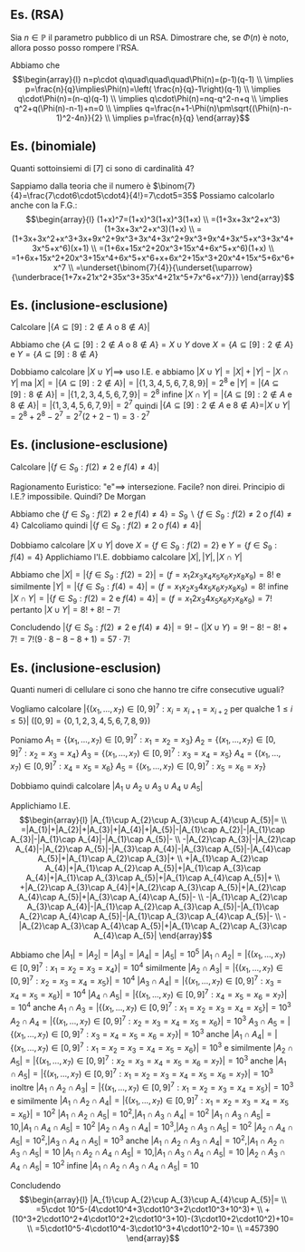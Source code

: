 ## Es. (RSA)
Sia $n\in\mathbb{P}$ il parametro pubblico di un RSA. Dimostrare che, se $\Phi(n)$ è noto, allora posso posso rompere l'RSA.

Abbiamo che 
$$\begin{array}{l}
n=p\cdot q\quad\quad\quad\Phi(n)=(p-1)(q-1) \\
\implies p=\frac{n}{q}\implies\Phi(n)=\left( \frac{n}{q}-1\right)(q-1) \\
\implies q\cdot\Phi(n)=(n-q)(q-1) \\
\implies q\cdot\Phi(n)=nq-q^2-n+q \\
\implies q^2+q(\Phi(n)-n-1)+n=0 \\
\implies q=\frac{n+1-\Phi(n)\pm\sqrt{(\Phi(n)-n-1)^2-4n}}{2} \\
\implies p=\frac{n}{q}
\end{array}$$

## Es. (binomiale)
Quanti sottoinsiemi di $[7]$ ci sono di cardinalità 4?

Sappiamo dalla teoria che il numero è $\binom{7}{4}=\frac{7\cdot6\cdot5\cdot4}{4!}=7\cdot5=35$
Possiamo calcolarlo anche con la F.G.:
$$\begin{array}{l}
(1+x)^7=(1+x)^3(1+x)^3(1+x) \\
=(1+3x+3x^2+x^3)(1+3x+3x^2+x^3)(1+x) \\
=(1+3x+3x^2+x^3+3x+9x^2+9x^3+3x^4+3x^2+9x^3+9x^4+3x^5+x^3+3x^4+3x^5+x^6)(x+1) \\
=(1+6x+15x^2+20x^3+15x^4+6x^5+x^6)(1+x) \\
=1+6x+15x^2+20x^3+15x^4+6x^5+x^6+x+6x^2+15x^3+20x^4+15x^5+6x^6+x^7 \\
=\underset{\binom{7}{4}}{\underset{\uparrow}{\underbrace{1+7x+21x^2+35x^3+35x^4+21x^5+7x^6+x^7}}}
\end{array}$$

## Es. (inclusione-esclusione)
Calcolare $|\{A\subseteq[9]:2\notin A \text{ o } 8 \notin A\}|$

Abbiamo che $\{A\subseteq[9]:2\notin A \text{ o } 8 \notin A\}=X\cup Y$
dove 
$X=\{A\subseteq[9]:2\not\in A\}$
e
$Y=\{A\subseteq[9]:8\not\in A\}$

Dobbiamo calcolare $|X\cup Y|\implies$ uso I.E. e abbiamo
$|X\cup Y|=|X|+|Y|-|X\cap Y|$
ma
$|X|=|\{A\subseteq[9]:2\not\in A\}|=|\{1,3,4,5,6,7,8,9\}|=2^8$
e 
$|Y|=|\{A\subseteq[9]:8\not\in A\}|=|\{1,2,3,4,5,6,7,9\}|=2^8$
infine
$|X\cap Y|=|\{A\subseteq[9]:2\not\in A\text{ e } 8\not\in A\}|=|\{1,3,4,5,6,7,9\}|=2^7$
quindi 
$|\{A\subseteq[9]:2\not\in A\text{ e } 8\not\in A\}=|X\cup Y|=2^8+2^8-2^7=2^7(2+2-1)=3\cdot2^7$

## Es. (inclusione-esclusione)
Calcolare $|\{f\in S_{9}:f(2)\not=2\text{ e }f(4)\not= 4\}|$

Ragionamento Euristico: "e"$\implies$ intersezione. 
Facile? non direi. 
Principio di I.E.? impossibile.
Quindi?    De Morgan

Abbiamo che 
$\{f\in S_{9}:f(2)\not=2\text{ e }f(4)\not=4\}=S_{9}\backslash\{f\in S_{9}:f(2)\not=2\text{ o }f(4)\not=4\}$
Calcoliamo quindi
$|\{f\in S_{9}:f(2)\not=2\text{ o }f(4)\not=4\}|$

Dobbiamo calcolare $|X\cup Y|$ dove
$X=\{f\in S_{9}:f(2)=2\}$
e
$Y=\{f\in S_{9}:f(4)=4\}$
Applichiamo l'I.E. dobbiamo calcolare $|X|,|Y|,|X\cap Y|$

Abbiamo che 
$|X|=|\{f\in S_{9}:f(2)=2\}|=(f=x_{1}2x_{3}x_{4}x_{5}x_{6}x_{7}x_{8}x_{9})=8!$
e similmente
$|Y|=|\{f\in S_{9}:f(4)=4\}|=(f=x_{1}x_{2}x_{3}4x_{5}x_{6}x_{7}x_{8}x_{9})=8!$
infine
$|X\cap Y|=|\{f\in S_{9}:f(2)=2\text{ e }f(4)=4\}|=(f=x_{1}2x_{3}4x_{5}x_{6}x_{7}x_{8}x_{9})=7!$
pertanto
$|X\cup Y|=8!+8!-7!$

Concludendo
$|\{f\in S_{9}:f(2)\not=2\text{ e }f(4)\not=4\}|=9!-(|X\cup Y)=9!-8!-8!+7!=7!(9\cdot8-8-8+1)=57\cdot 7!$

## Es. (inclusione-esclusion)
Quanti numeri di cellulare ci sono che hanno tre cifre consecutive uguali?

Vogliamo calcolare 
$|\{(x_{1},\dots,x_{7})\in[0,9]^7:x_{i}=x_{i+1}=x_{i+2} \text{ per qualche }1\leq i\leq 5\}|$
($[0,9]=\{0,1,2,3,4,5,6,7,8,9\}$)

Poniamo
$A_{1}=\{(x_{1},\dots,x_{7})\in[0,9]^7:x_{1}=x_{2}=x_{3}\}$
$A_{2}=\{(x_{1},\dots,x_{7})\in[0,9]^7:x_{2}=x_{3}=x_{4}\}$
$A_{3}=\{(x_{1},\dots,x_{7})\in[0,9]^7:x_{3}=x_{4}=x_{5}\}$
$A_{4}=\{(x_{1},\dots,x_{7})\in[0,9]^7:x_{4}=x_{5}=x_{6}\}$
$A_{5}=\{(x_{1},\dots,x_{7})\in[0,9]^7:x_{5}=x_{6}=x_{7}\}$

Dobbiamo quindi calcolare 
$|A_{1}\cup A_{2}\cup A_{3}\cup A_{4}\cup A_{5}|$

Applichiamo I.E.
$$\begin{array}{l}
|A_{1}\cup A_{2}\cup A_{3}\cup A_{4}\cup A_{5}|= \\
=|A_{1}|+|A_{2}|+|A_{3}|+|A_{4}|+|A_{5}|-|A_{1}\cap A_{2}|-|A_{1}\cap A_{3}|-|A_{1}\cap A_{4}|-|A_{1}\cap A_{5}|- \\
-|A_{2}\cap A_{3}|-|A_{2}\cap A_{4}|-|A_{2}\cap A_{5}|-|A_{3}\cap A_{4}|-|A_{3}\cap A_{5}|-|A_{4}\cap A_{5}|+|A_{1}\cap A_{2}\cap A_{3}|+ \\
+|A_{1}\cap A_{2}\cap A_{4}|+|A_{1}\cap A_{2}\cap A_{5}|+|A_{1}\cap A_{3}\cap A_{4}|+|A_{1}\cap A_{3}\cap A_{5}|+|A_{1}\cap A_{4}\cap A_{5}|+ \\
+|A_{2}\cap A_{3}\cap A_{4}|+|A_{2}\cap A_{3}\cap A_{5}|+|A_{2}\cap A_{4}\cap A_{5}|+|A_{3}\cap A_{4}\cap A_{5}|- \\
-|A_{1}\cap A_{2}\cap A_{3}\cap A_{4}|-|A_{1}\cap A_{2}\cap A_{3}\cap A_{5}|-|A_{1}\cap A_{2}\cap A_{4}\cap A_{5}|-|A_{1}\cap A_{3}\cap A_{4}\cap A_{5}|- \\
-|A_{2}\cap A_{3}\cap A_{4}\cap A_{5}|+|A_{1}\cap A_{2}\cap A_{3}\cap A_{4}\cap A_{5}|
\end{array}$$

Abbiamo che
$|A_{1}|=|A_{2}|=|A_{3}|=|A_{4}|=|A_{5}|=10^5$
$|A_{1}\cap A_{2}|=|\{(x_{1},\dots,x_{7})\in[0,9]^7:x_{1}=x_{2}=x_{3}=x_{4}\}|=10^4$
similmente
$|A_{2}\cap A_{3}|=|\{(x_{1},\dots,x_{7})\in[0,9]^7:x_{2}=x_{3}=x_{4}=x_{5}\}|=10^4$
$|A_{3}\cap A_{4}|=|\{(x_{1},\dots,x_{7})\in[0,9]^7:x_{3}=x_{4}=x_{5}=x_{6}\}|=10^4$
$|A_{4}\cap A_{5}|=|\{(x_{1},\dots,x_{7})\in[0,9]^7:x_{4}=x_{5}=x_{6}=x_{7}\}|=10^4$
anche
$A_{1}\cap A_{3}=|\{(x_{1},\dots,x_{7})\in[0,9]^7:x_{1}=x_{2}=x_{3}=x_{4}=x_{5}\}|=10^3$
$A_{2}\cap A_{4}=|\{(x_{1},\dots,x_{7})\in[0,9]^7:x_{2}=x_{3}=x_{4}=x_{5}=x_{6}\}|=10^3$
$A_{3}\cap A_{5}=|\{(x_{1},\dots,x_{7})\in[0,9]^7:x_{3}=x_{4}=x_{5}=x_{6}=x_{7}\}|=10^3$
anche 
$|A_{1}\cap A_{4}|=|\{(x_{1},\dots,x_{7})\in[0,9]^7:x_{1}=x_{2}=x_{3}=x_{4}=x_{5}=x_{6}\}|=10^3$
e similmente
$|A_{2}\cap A_{5}|=|\{(x_{1},\dots,x_{7})\in[0,9]^7:x_{2}=x_{3}=x_{4}=x_{5}=x_{6}=x_{7}\}|=10^3$
anche 
$|A_{1}\cap A_{5}|=|\{(x_{1},\dots,x_{7})\in[0,9]^7:x_{1}=x_{2}=x_{3}=x_{4}=x_{5}=x_{6}=x_{7}\}|=10^3$
inoltre
$|A_{1}\cap A_{2}\cap A_{3}|=|\{(x_{1},\dots,x_{7})\in[0,9]^7:x_{1}=x_{2}=x_{3}=x_{4}=x_{5}\}|=10^3$
e similmente 
$|A_{1}\cap A_{2}\cap A_{4}|=|\{(x_{1},\dots,x_{7})\in[0,9]^7:x_{1}=x_{2}=x_{3}=x_{4}=x_{5}=x_{6}\}|=10^2$
$|A_{1}\cap A_{2}\cap A_{5}|=10^2$,$|A_{1}\cap A_{3}\cap A_{4}|=10^2$
$|A_{1}\cap A_{3}\cap A_{5}|=10$,$|A_{1}\cap A_{4}\cap A_{5}|=10^2$
$|A_{2}\cap A_{3}\cap A_{4}|=10^3$,$|A_{2}\cap A_{3}\cap A_{5}|=10^2$
$|A_{2}\cap A_{4}\cap A_{5}|=10^2$,$|A_{3}\cap A_{4}\cap A_{5}|=10^3$
anche 
$|A_{1}\cap A_{2}\cap A_{3}\cap A_{4}|=10^2$,$|A_{1}\cap A_{2}\cap A_{3}\cap A_{5}|=10$
$|A_{1}\cap A_{2}\cap A_{4}\cap A_{5}|=10$,$|A_{1}\cap A_{3}\cap A_{4}\cap A_{5}|=10$
$|A_{2}\cap A_{3}\cap A_{4}\cap A_{5}|=10^2$
infine
$|A_{1}\cap A_{2}\cap A_{3}\cap A_{4}\cap A_{5}|=10$

Concludendo
$$\begin{array}{l}
|A_{1}\cup A_{2}\cup A_{3}\cup A_{4}\cup A_{5}|= \\
=5\cdot 10^5-(4\cdot10^4+3\cdot10^3+2\cdot10^3+10^3)+ \\
+(10^3+2\cdot10^2+4\cdot10^2+2\cdot10^3+10)-(3\cdot10+2\cdot10^2)+10= \\
=5\cdot10^5-4\cdot10^4-3\cdot10^3+4\cdot10^2-10= \\
=457390
\end{array}$$

